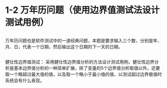 # 1-2 万年历问题（使用边界值测试法设计测试用例）

## 

万年历问题也是软件测试中的一道经典问题，本题是要求输入三个数，分别是年、月、日，代表一个日期，然后输出这个日期的下一天的日期。

##

健壮性边界值测试：
采用健壮性边界值分析的方法设计测试用例，健壮性边界分析是基本边界值分析的一种简单扩展，除了变量的5个边界值分析取值以外，还要取一个略超过最大值的值，以及取一个略小于最小值的值，以测试超过边界极值时系统会有什么表现。
